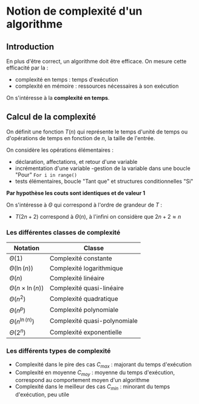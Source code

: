 # Notion de complexité d'un algorithme

## Introduction

En plus d'être correct, un algorithme doit être efficace. On mesure cette efficacité par la :

- complexité en temps : temps d'exécution
- complexité en mémoire : ressources nécessaires à son exécution

On s'intéresse à la **complexité en temps**.

## Calcul de la complexité

On définit une fonction $T(n)$ qui représente le temps d'unité de temps ou d'opérations de temps en fonction de $n$, la taille de l'entrée.

On considère les opérations élémentaires :

- déclaration, affectations, et retour d'une variable
- incrémentation d'une variable
  -gestion de la variable dans une boucle "Pour" `For i in range()`
- tests élémentaires, boucle "Tant que" et structures conditionnelles "Si"

**Par hypothèse les couts sont identiques et de valeur $1$**

On s'intéresse à $\Theta$ qui correspond à l'ordre de grandeur de $T$ :

- $T(2n + 2)$ correspond à $\Theta(n)$, à l'infini on considère que $2n+2 \approx n$

### Les différentes classes de complexité

| Notation                  | Classe                       |
| ------------------------- | ---------------------------- |
| $\Theta(1)$               | Complexité constante         |
| $\Theta(\ln(n))$          | Complexité logarithmique     |
| $\Theta(n)$               | Complexité linéaire          |
| $\Theta(n \times \ln(n))$ | Complexité quasi-linéaire    |
| $\Theta(n^2)$             | Complexité quadratique       |
| $\Theta(n^{p})$           | Complexité polynomiale       |
| $\Theta(n^{\ln(n)})$      | Complexité quasi-polynomiale |
| $\Theta(2^n)$             | Complexité exponentielle     |

### Les différents types de complexité

- Complexité dans le pire des cas $C_{max}$ : majorant du temps d'exécution
- Complexité en moyenne $C_{moy}$ : moyenne du temps d'exécution, correspond au comportement moyen d'un algorithme
- Complexité dans le meilleur des cas $C_{min}$ : minorant du temps d'exécution, peu utile
